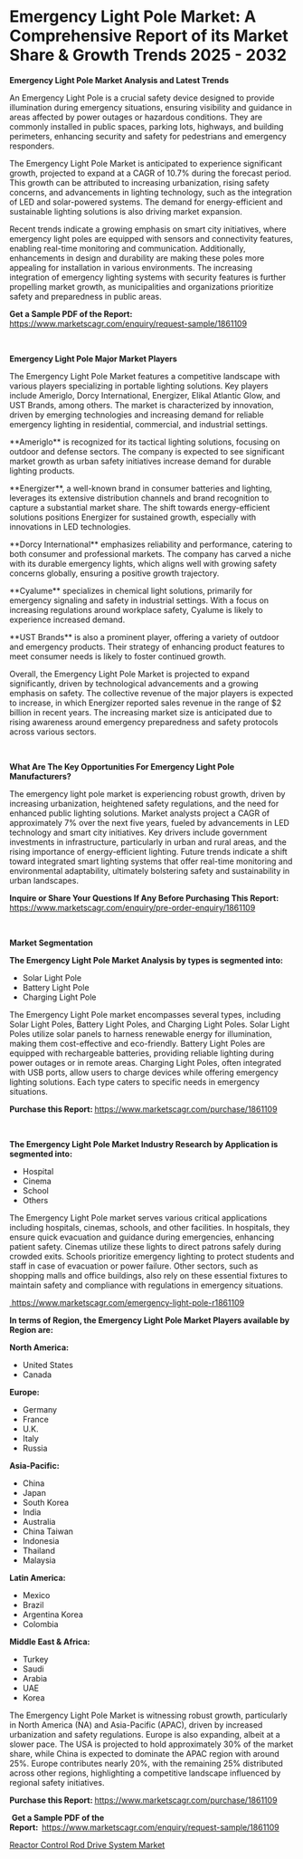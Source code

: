 <p><h1>Emergency Light Pole Market: A Comprehensive Report of its Market Share & Growth Trends 2025 - 2032</h1></p><p><strong>Emergency Light Pole Market Analysis and Latest Trends</strong></p>
<p><p>An Emergency Light Pole is a crucial safety device designed to provide illumination during emergency situations, ensuring visibility and guidance in areas affected by power outages or hazardous conditions. They are commonly installed in public spaces, parking lots, highways, and building perimeters, enhancing security and safety for pedestrians and emergency responders.</p><p>The Emergency Light Pole Market is anticipated to experience significant growth, projected to expand at a CAGR of 10.7% during the forecast period. This growth can be attributed to increasing urbanization, rising safety concerns, and advancements in lighting technology, such as the integration of LED and solar-powered systems. The demand for energy-efficient and sustainable lighting solutions is also driving market expansion.</p><p>Recent trends indicate a growing emphasis on smart city initiatives, where emergency light poles are equipped with sensors and connectivity features, enabling real-time monitoring and communication. Additionally, enhancements in design and durability are making these poles more appealing for installation in various environments. The increasing integration of emergency lighting systems with security features is further propelling market growth, as municipalities and organizations prioritize safety and preparedness in public areas.</p></p>
<p><strong>Get a Sample PDF of the Report:&nbsp;</strong> <a href="https://www.marketscagr.com/enquiry/request-sample/1861109?utm_campaign=3368&utm_medium=2&utm_source=Github&utm_content=ia&utm_term=07042025&utm_id=emergency-light-pole">https://www.marketscagr.com/enquiry/request-sample/1861109</a></p>
<p>&nbsp;</p>
<p><strong>Emergency Light Pole Major Market Players</strong></p>
<p><p>The Emergency Light Pole Market features a competitive landscape with various players specializing in portable lighting solutions. Key players include Ameriglo, Dorcy International, Energizer, Elikal Atlantic Glow, and UST Brands, among others. The market is characterized by innovation, driven by emerging technologies and increasing demand for reliable emergency lighting in residential, commercial, and industrial settings.</p><p>**Ameriglo** is recognized for its tactical lighting solutions, focusing on outdoor and defense sectors. The company is expected to see significant market growth as urban safety initiatives increase demand for durable lighting products. </p><p>**Energizer**, a well-known brand in consumer batteries and lighting, leverages its extensive distribution channels and brand recognition to capture a substantial market share. The shift towards energy-efficient solutions positions Energizer for sustained growth, especially with innovations in LED technologies.</p><p>**Dorcy International** emphasizes reliability and performance, catering to both consumer and professional markets. The company has carved a niche with its durable emergency lights, which aligns well with growing safety concerns globally, ensuring a positive growth trajectory.</p><p>**Cyalume** specializes in chemical light solutions, primarily for emergency signaling and safety in industrial settings. With a focus on increasing regulations around workplace safety, Cyalume is likely to experience increased demand.</p><p>**UST Brands** is also a prominent player, offering a variety of outdoor and emergency products. Their strategy of enhancing product features to meet consumer needs is likely to foster continued growth.</p><p>Overall, the Emergency Light Pole Market is projected to expand significantly, driven by technological advancements and a growing emphasis on safety. The collective revenue of the major players is expected to increase, in which Energizer reported sales revenue in the range of $2 billion in recent years. The increasing market size is anticipated due to rising awareness around emergency preparedness and safety protocols across various sectors.</p></p>
<p>&nbsp;</p>
<p><strong>What Are The Key Opportunities For Emergency Light Pole Manufacturers?</strong></p>
<p><p>The emergency light pole market is experiencing robust growth, driven by increasing urbanization, heightened safety regulations, and the need for enhanced public lighting solutions. Market analysts project a CAGR of approximately 7% over the next five years, fueled by advancements in LED technology and smart city initiatives. Key drivers include government investments in infrastructure, particularly in urban and rural areas, and the rising importance of energy-efficient lighting. Future trends indicate a shift toward integrated smart lighting systems that offer real-time monitoring and environmental adaptability, ultimately bolstering safety and sustainability in urban landscapes.</p></p>
<p><strong>Inquire or Share Your Questions If Any Before Purchasing This Report:</strong> <a href="https://www.marketscagr.com/enquiry/pre-order-enquiry/1861109?utm_campaign=3368&utm_medium=2&utm_source=Github&utm_content=ia&utm_term=07042025&utm_id=emergency-light-pole">https://www.marketscagr.com/enquiry/pre-order-enquiry/1861109</a></p>
<p>&nbsp;</p>
<p><strong>Market Segmentation</strong></p>
<p><strong>The Emergency Light Pole Market Analysis by types is segmented into:</strong></p>
<p><ul><li>Solar Light Pole</li><li>Battery Light Pole</li><li>Charging Light Pole</li></ul></p>
<p><p>The Emergency Light Pole market encompasses several types, including Solar Light Poles, Battery Light Poles, and Charging Light Poles. Solar Light Poles utilize solar panels to harness renewable energy for illumination, making them cost-effective and eco-friendly. Battery Light Poles are equipped with rechargeable batteries, providing reliable lighting during power outages or in remote areas. Charging Light Poles, often integrated with USB ports, allow users to charge devices while offering emergency lighting solutions. Each type caters to specific needs in emergency situations.</p></p>
<p><strong>Purchase this Report:&nbsp;</strong><a href="https://www.marketscagr.com/purchase/1861109?utm_campaign=3368&utm_medium=2&utm_source=Github&utm_content=ia&utm_term=07042025&utm_id=emergency-light-pole">https://www.marketscagr.com/purchase/1861109</a></p>
<p>&nbsp;</p>
<p><strong>The Emergency Light Pole Market Industry Research by Application is segmented into:</strong></p>
<p><ul><li>Hospital</li><li>Cinema</li><li>School</li><li>Others</li></ul></p>
<p><p>The Emergency Light Pole market serves various critical applications including hospitals, cinemas, schools, and other facilities. In hospitals, they ensure quick evacuation and guidance during emergencies, enhancing patient safety. Cinemas utilize these lights to direct patrons safely during crowded exits. Schools prioritize emergency lighting to protect students and staff in case of evacuation or power failure. Other sectors, such as shopping malls and office buildings, also rely on these essential fixtures to maintain safety and compliance with regulations in emergency situations.</p></p>
<p><a href="https://www.marketscagr.com/emergency-light-pole-r1861109?utm_campaign=3368&utm_medium=2&utm_source=Github&utm_content=ia&utm_term=07042025&utm_id=emergency-light-pole">&nbsp;https://www.marketscagr.com/emergency-light-pole-r1861109</a></p>
<p><strong>In terms of Region, the Emergency Light Pole Market Players available by Region are:</strong></p>
<p>
    <p> <strong> North America: </strong>
        <ul>
            <li>United States</li>
            <li>Canada</li>
        </ul>
        </p> 
    <p> <strong> Europe: </strong>
        <ul>
            <li>Germany</li>
            <li>France</li>
            <li>U.K.</li>
            <li>Italy</li>
            <li>Russia</li>
        </ul>
        </p> 
    <p> <strong> Asia-Pacific: </strong>
        <ul>
            <li>China</li>
            <li>Japan</li>
            <li>South Korea</li>
            <li>India</li>
            <li>Australia</li>
            <li>China Taiwan</li>
            <li>Indonesia</li>
            <li>Thailand</li>
            <li>Malaysia</li>
        </ul>
        </p> 
    <p> <strong> Latin America: </strong>
        <ul>
            <li>Mexico</li>
            <li>Brazil</li>
            <li>Argentina Korea</li>
            <li>Colombia</li>
        </ul>
        </p> 
    <p> <strong> Middle East & Africa: </strong>
        <ul>
            <li>Turkey</li>
            <li>Saudi</li>
            <li>Arabia</li>
            <li>UAE</li>
            <li>Korea</li>
        </ul>
    </p>
    </p>
<p><p>The Emergency Light Pole Market is witnessing robust growth, particularly in North America (NA) and Asia-Pacific (APAC), driven by increased urbanization and safety regulations. Europe is also expanding, albeit at a slower pace. The USA is projected to hold approximately 30% of the market share, while China is expected to dominate the APAC region with around 25%. Europe contributes nearly 20%, with the remaining 25% distributed across other regions, highlighting a competitive landscape influenced by regional safety initiatives.</p></p>
<p><strong>Purchase this Report: </strong><a href="https://www.marketscagr.com/purchase/1861109?utm_campaign=3368&utm_medium=2&utm_source=Github&utm_content=ia&utm_term=07042025&utm_id=emergency-light-pole">https://www.marketscagr.com/purchase/1861109</a></p>
<p>&nbsp;<strong>Get a Sample PDF of the Report:&nbsp;&nbsp;</strong><a href="https://www.marketscagr.com/enquiry/request-sample/1861109?utm_campaign=3368&utm_medium=2&utm_source=Github&utm_content=ia&utm_term=07042025&utm_id=emergency-light-pole">https://www.marketscagr.com/enquiry/request-sample/1861109</a></p>
<p><strong></strong></p>
<p><p><a href="https://github.com/herakterroem/Market-Research-Report-List-1/blob/main/reactor-control-rod-drive-system-market.md?utm_campaign=3368&utm_medium=2&utm_source=Github&utm_content=ia&utm_term=07042025&utm_id=emergency-light-pole">Reactor Control Rod Drive System Market</a></p></p>